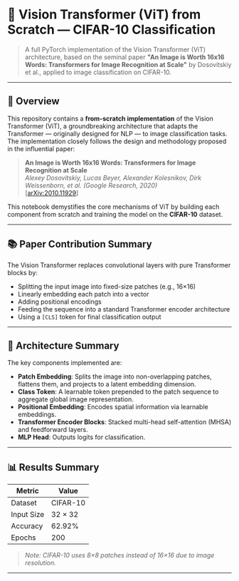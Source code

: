 # 🧠 Vision Transformer (ViT) from Scratch — CIFAR-10 Classification

> A full PyTorch implementation of the Vision Transformer (ViT) architecture, based on the seminal paper **"An Image is Worth 16x16 Words: Transformers for Image Recognition at Scale"** by Dosovitskiy et al., applied to image classification on CIFAR-10.

---

## 📌 Overview

This repository contains a **from-scratch implementation** of the Vision Transformer (ViT), a groundbreaking architecture that adapts the Transformer — originally designed for NLP — to image classification tasks. The implementation closely follows the design and methodology proposed in the influential paper:

> **An Image is Worth 16x16 Words: Transformers for Image Recognition at Scale**  
> *Alexey Dosovitskiy, Lucas Beyer, Alexander Kolesnikov, Dirk Weissenborn, et al. (Google Research, 2020)*  
> [[arXiv:2010.11929](https://arxiv.org/abs/2010.11929)]

This notebook demystifies the core mechanisms of ViT by building each component from scratch and training the model on the **CIFAR-10** dataset.

---

## 📚 Paper Contribution Summary

The Vision Transformer replaces convolutional layers with pure Transformer blocks by:
- Splitting the input image into fixed-size patches (e.g., 16×16)
- Linearly embedding each patch into a vector
- Adding positional encodings
- Feeding the sequence into a standard Transformer encoder architecture
- Using a `[CLS]` token for final classification output

---

## 🧠 Architecture Summary

The key components implemented are:

- **Patch Embedding**: Splits the image into non-overlapping patches, flattens them, and projects to a latent embedding dimension.
- **Class Token**: A learnable token prepended to the patch sequence to aggregate global image representation.
- **Positional Embedding**: Encodes spatial information via learnable embeddings.
- **Transformer Encoder Blocks**: Stacked multi-head self-attention (MHSA) and feedforward layers.
- **MLP Head**: Outputs logits for classification.

---

## 📊 Results Summary

| Metric         | Value     |
|----------------|-----------|
| Dataset        | CIFAR-10  |
| Input Size     | 32 × 32   |
| Accuracy       | 62.92% |
| Epochs         | 200       |
> *Note: CIFAR-10 uses 8×8 patches instead of 16×16 due to image resolution.*

---


